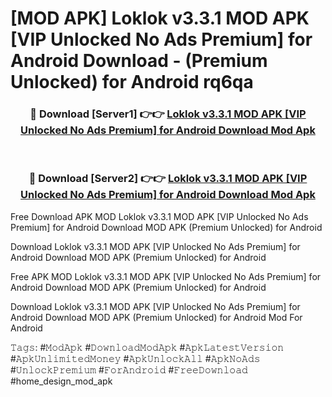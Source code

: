# [MOD APK] Loklok v3.3.1 MOD APK [VIP Unlocked No Ads Premium] for Android Download - (Premium Unlocked) for Android rq6qa



<div align="center">
<h3>🔴 Download [Server1] 👉👉 <a href="https://momento.my/?title=Loklok_v3.3.1_MOD_APK_[VIP_Unlocked_No_Ads_Premium]_for_Android_Download">Loklok v3.3.1 MOD APK [VIP Unlocked No Ads Premium] for Android Download Mod Apk</a></h3><br>

<h3>🔴 Download [Server2] 👉👉 <a href="https://momento.my/?title=Loklok_v3.3.1_MOD_APK_[VIP_Unlocked_No_Ads_Premium]_for_Android_Download">Loklok v3.3.1 MOD APK [VIP Unlocked No Ads Premium] for Android Download Mod Apk</a></h3>
</div>



Free Download APK MOD Loklok v3.3.1 MOD APK [VIP Unlocked No Ads Premium] for Android Download MOD APK (Premium Unlocked) for Android

Download Loklok v3.3.1 MOD APK [VIP Unlocked No Ads Premium] for Android Download MOD APK (Premium Unlocked) for Android

Free APK MOD Loklok v3.3.1 MOD APK [VIP Unlocked No Ads Premium] for Android Download MOD APK (Premium Unlocked) for Android

Download Loklok v3.3.1 MOD APK [VIP Unlocked No Ads Premium] for Android Download MOD APK (Premium Unlocked) for Android Mod For Android

𝚃𝚊𝚐𝚜: #𝙼𝚘𝚍𝙰𝚙𝚔 #𝙳𝚘𝚠𝚗𝚕𝚘𝚊𝚍𝙼𝚘𝚍𝙰𝚙𝚔 #𝙰𝚙𝚔𝙻𝚊𝚝𝚎𝚜𝚝𝚅𝚎𝚛𝚜𝚒𝚘𝚗 #𝙰𝚙𝚔𝚄𝚗𝚕𝚒𝚖𝚒𝚝𝚎𝚍𝙼𝚘𝚗𝚎𝚢 #𝙰𝚙𝚔𝚄𝚗𝚕𝚘𝚌𝚔𝙰𝚕𝚕 #𝙰𝚙𝚔𝙽𝚘𝙰𝚍𝚜 #𝚄𝚗𝚕𝚘𝚌𝚔𝙿𝚛𝚎𝚖𝚒𝚞𝚖 #𝙵𝚘𝚛𝙰𝚗𝚍𝚛𝚘𝚒𝚍 #𝙵𝚛𝚎𝚎𝙳𝚘𝚠𝚗𝚕𝚘𝚊𝚍 #home_design_mod_apk
